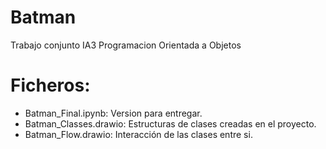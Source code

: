 # Batman
Trabajo conjunto IA3 Programacion Orientada a Objetos
# Ficheros:
- Batman_Final.ipynb: Version para entregar.
- Batman_Classes.drawio: Estructuras de clases creadas en el proyecto.
- Batman_Flow.drawio: Interacción de las clases entre si.
